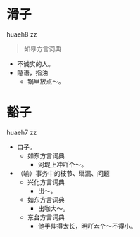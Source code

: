 # 滑子
huaeh8 zz
> 如皋方言词典
- 不诚实的人。
- 隐语，指油
  - 锅里放点～。

# 豁子
huaeh7 zz
+ 口子。
  * 如东方言词典
    - 河堤上冲吖个～。
+ （喻）事务中的枝节、纰漏、问题
  * 兴化方言词典
    - 出～。
  * 如东方言词典
    - 出咖大～。
  * 东台方言词典
    - 他手伸得太长，明吖𠫓个～不得小。
